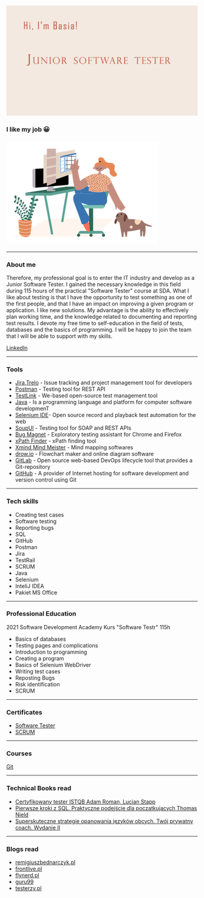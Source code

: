  ![](https://raw.githubusercontent.com/basia1402/ikonki/master/junior.png)
 ### I like my job 😀
  ###  ![](https://raw.githubusercontent.com/basia1402/ikonki/master/praca.png)


****
### About me
Therefore, my professional goal is to enter the IT industry and develop as a Junior Software Tester. I gained the necessary knowledge in this field during 115 hours of the practical "Software Tester" course at SDA.
What I like about testing is that I have the opportunity to test something as one of the first people, and that I have an impact on improving a given program or application. I like new solutions.
My advantage is the ability to effectively plan working time, and the knowledge related to documenting and reporting test results.
I devote my free time to self-education in the field of tests, databases and the basics of programming.
I will be happy to join the team that I will be able to support with my skills. 

[LinkedIn](https://www.linkedin.com/in/barbara-galwas)
****
### Tools

- [Jira](https://www.atlassian.com),[Trelo](https://trello.com) - Issue tracking and project management tool for developers
- [Postman](https://www.postman.com) - Testing tool for REST API
- [TestLink](https://bitnami.com/stack/testlink) - We-based open-source test management tool
- [Java](https://www.java.com/pl/) - Is a programming language and platform for computer software developmenT
- [Selenium IDE](https://chrome.google.com/webstore/detail/selenium-ide/mooikfkahbdckldjjndioackbalphokd)- Open source record and playback test automation for the web
- [SoupUl](https://www.soapui.org/tools/soapui/) - Testing tool for SOAP and REST APIs
- [Bug Magnet](https://chrome.google.com/webstore/detail/bug-magnet/efhedldbjahpgjcneebmbolkalbhckfi?hl=pl) - Exploratory testing assistant for Chrome and Firefox
- [xPath Finder](https://chrome.google.com/webstore/detail/xpath-finder/ihnknokegkbpmofmafnkoadfjkhlogph) - xPath finding tool
- [Xmind](https://www.xmind.net),[Mind Meister](https://www.mindmeister.com/) - Mind mapping softwares
- [drow.io](https://app.diagrams.net/) - Flowchart maker and online diagram software
- [GitLab](https://about.gitlab.com/) -  Open source web-based DevOps lifecycle tool that provides a Git-repository
- [GitHub](https://github.com/) - A provider of Internet hosting for software development and version control using Git
****
### Tech skills

- Creating test cases
- Software testing
- Reporting bugs
- SQL
- GitHub
- Postman
- Jira
- TestRail
- SCRUM
- Java
- Selenium
- InteliJ IDEA
- Pakiet MS Office
****
### Professional Education

2021 Software Development Academy
Kurs "Software Testr" 115h
 - Basics of databases
 - Testing pages and complications
 - Introduction to programming
 - Creating a program
 - Basics of Selenium WebDriver
 - Writing test cases
 - Reposting Bugs
 - Risk identification
 - SCRUM
****
### Certificates
- [Software Tester](https://app.diplomasafe.com/pl-PL/diploma/d0609b962fe6ac30596d07a1e5cb758b86d29ff72)
- [SCRUM](https://app.diplomasafe.com/pl-PL/diploma/d7d5774e8a70b2afc7c122b01919064047628511d)
****
### Courses
[Git](https://jaktestowac.pl/git/)
****
### Technical Books read
- [Certyfikowany tester ISTQB Adam Roman, Lucjan Stapp ](https://helion.pl/ksiazki/certyfikowany-tester-istqb-poziom-podstawowy-adam-roman-lucjan-stapp,ctispp.htm#format/d) 
- [Pierwsze kroki z SQL. Praktyczne podejście dla początkujących Thomas Nield](https://helion.pl/ksiazki/pierwsze-kroki-z-sql-praktyczne-podejscie-dla-poczatkujacych-thomas-nield,pksqlp.htm#format/d)
- [Superskuteczne strategie opanowania języków obcych. Twój prywatny coach. Wydanie II](https://helion.pl/ksiazki/superskuteczne-strategie-opanowania-jezykow-obcych-twoj-prywatny-coach-wydanie-ii-ewa-eldridge,ssoj2v.htm#format/d)
****
### Blogs read
 - [remigiuszbednarczyk.pl](https://remigiuszbednarczyk.pl/)
 - [frontlive.pl](https://frontlive.pl/)
 - [flynerd.pl](https://www.flynerd.pl/)
 - [guru99](https://www.guru99.com/)
 - [testerzy.pl](https://testerzy.pl/)


<!---
basia1402/basia1402 is a ✨ special ✨ repository because its `README.md` (this file) appears on your GitHub profile.
You can click the Preview link to take a look at your changes.
--->
